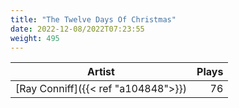 ```yaml
---
title: "The Twelve Days Of Christmas"
date: 2022-12-08/2022T07:23:55
weight: 495
---
```




 Artist | Plays 
----- | -----:
[Ray Conniff]({{< ref "a104848">}}) | 76
